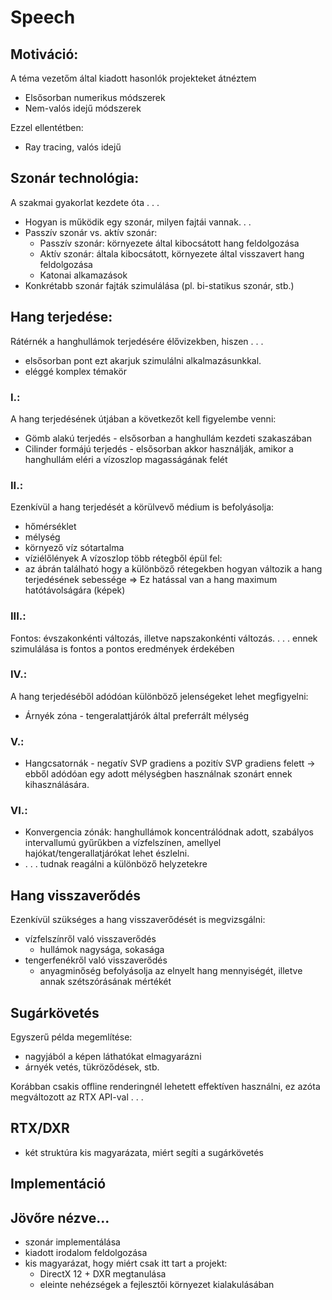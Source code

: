 # Speech
## Motiváció:
A téma vezetőm által kiadott hasonlók projekteket átnéztem
- Elsősorban numerikus módszerek
- Nem-valós idejű módszerek

Ezzel ellentétben:
- Ray tracing, valós idejű 

## Szonár technológia:
A szakmai gyakorlat kezdete óta . . .
- Hogyan is működik egy szonár, milyen fajtái vannak. . .
- Passzív szonár vs. aktív szonár: 
	- Passzív szonár: környezete által kibocsátott hang feldolgozása
	- Aktív szonár: általa kibocsátott, környezete által visszavert hang feldolgozása
	- Katonai alkamazások
- Konkrétabb szonár fajták szimulálása (pl. bi-statikus szonár, stb.)


## Hang terjedése:
Rátérnék a hanghullámok terjedésére élővizekben, hiszen . . .
- elsősorban pont ezt akarjuk szimulálni alkalmazásunkkal.
- eléggé komplex témakör
### I.: 
A hang terjedésének útjában a következőt kell figyelembe venni:
- Gömb alakú terjedés - elsősorban a hanghullám kezdeti szakaszában
- Cilinder formájú terjedés - elsősorban akkor használják, amikor a hanghullám eléri a vízoszlop magasságának felét
### II.: 
Ezenkívül a hang terjedését a körülvevő médium is befolyásolja:
- hőmérséklet
- mélység
- környező víz sótartalma
- víziélőlények
A vízoszlop több rétegből épül fel:
- az ábrán található hogy a különböző rétegekben hogyan változik a hang terjedésének sebessége
=> Ez hatással van a hang maximum hatótávolságára (képek)

### III.:
Fontos: évszakonkénti változás, illetve napszakonkénti változás.
. . . ennek szimulálása is fontos a pontos eredmények érdekében

### IV.: 
A hang terjedéséből adódóan különböző jelenségeket lehet megfigyelni:
- Árnyék zóna - tengeralattjárók által preferrált mélység

### V.:
- Hangcsatornák - negatív SVP gradiens a pozitív SVP gradiens felett -> ebből adódóan egy adott mélységben használnak szonárt ennek kihasználására. 

### VI.:
- Konvergencia zónák: hanghullámok koncentrálódnak adott, szabályos intervallumú gyűrűkben a vízfelszínen, amellyel hajókat/tengerallatjárókat lehet észlelni. 
- . . . tudnak reagálni a különböző helyzetekre
## Hang visszaverődés
Ezenkívül szükséges a hang visszaverődését is megvizsgálni:
- vízfelszínről való visszaverődés
	- hullámok nagysága, sokasága
- tengerfenékről való visszaverődés
	- anyagminőség befolyásolja az elnyelt hang mennyiségét, illetve annak szétszórásának mértékét

## Sugárkövetés
Egyszerű példa megemlítése: 
- nagyjából a képen láthatókat elmagyarázni
- árnyék vetés, tükröződések, stb.

Korábban csakis offline renderingnél lehetett effektíven használni, ez azóta megváltozott az RTX API-val . . .
## RTX/DXR
- két struktúra kis magyarázata, miért segíti a sugárkövetés

## Implementáció


## Jövőre nézve...
- szonár implementálása
- kiadott irodalom feldolgozása
- kis magyarázat, hogy miért csak itt tart a projekt:
	- DirectX 12 + DXR megtanulása
	- eleinte nehézségek a fejlesztői környezet kialakulásában